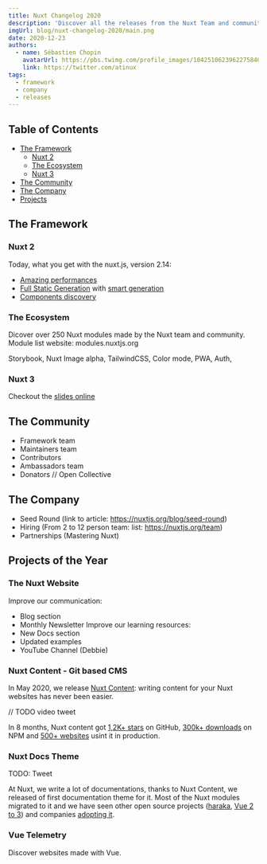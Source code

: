 ```yaml
---
title: Nuxt Changelog 2020
description: 'Discover all the releases from the Nuxt Team and community for 2020.'
imgUrl: blog/nuxt-changelog-2020/main.png
date: 2020-12-23
authors:
  - name: Sébastien Chopin
    avatarUrl: https://pbs.twimg.com/profile_images/1042510623962275840/1Iw_Mvud_400x400.jpg
    link: https://twitter.com/atinux
tags:
  - framework
  - company
  - releases
---
```


## Table of Contents

- [The Framework](#the-framework)
  - [Nuxt 2](#nuxt-2)
  - [The Ecosystem](#the-ecosystem)
  - [Nuxt 3](#nuxt-3)
- [The Community](#the-community)
- [The Company](#the-company)
- [Projects](#projects)

## The Framework

### Nuxt 2

Today, what you get with the nuxt.js, version 2.14:

- [Amazing performances](https://github.com/nuxt/nuxt.js/issues/6467)
- [Full Static Generation](/blog/going-full-static) with [smart generation](https://nuxtjs.org/blog/nuxt-static-improvements#faster-static-deployments)
- [Components discovery](https://github.com/nuxt/components)

### The Ecosystem

Dicover over 250 Nuxt modules made by the Nuxt team and community.
Module list website: modules.nuxtjs.org

Storybook, Nuxt Image alpha, TailwindCSS, Color mode, PWA, Auth,

### Nuxt 3

<app-responsive-video src="https://www.youtube.com/embed/LMONTMOc1zI?start=480"></app-responsive-video>

Checkout the [slides online](https://nuxtjs.slides.com/atinux/state-of-nuxt-2020-november)

## The Community

- Framework team
- Maintainers team
- Contributors
- Ambassadors team
- Donators // Open Collective

## The Company

- Seed Round (link to article: https://nuxtjs.org/blog/seed-round)
- Hiring (From 2 to 12 person team: list: https://nuxtjs.org/team)
- Partnerships (Mastering Nuxt)

## Projects of the Year

### The Nuxt Website

Improve our communication:

- Blog section
- Monthly Newsletter
  Improve our learning resources:
- New Docs section
- Updated examples
- YouTube Channel (Debbie)

### Nuxt Content - Git based CMS

In May 2020, we release [Nuxt Content](https://content.nuxtjs.org): writing content for your Nuxt websites has never been easier.

// TODO video tweet

In 8 months, Nuxt content got [1,2K+ stars](https://github.com/nuxt/content) on GitHub, [300k+ downloads](https://npm-stat.com/charts.html?package=%40nuxt%2Fcontent&from=2020-05-01&to=2020-12-31) on NPM and [500+ websites](https://vuetelemetry.com/explore?framework.slug=nuxtjs&modules.slug=nuxt-content&_sort=lastDetectedAt%3Adesc) usint it in production.

### Nuxt Docs Theme

TODO: Tweet

At Nuxt, we write a lot of documentations, thanks to Nuxt Content, we released of first documentation theme for it.
Most of the Nuxt modules migrated to it and we have seen other open source projects ([haraka](https://haraka.github.io), [Vue 2 to 3](https://vue2to3.linusb.org/)) and companies [adopting it](https://docs.cleavr.io).

### Vue Telemetry

Discover websites made with Vue.
